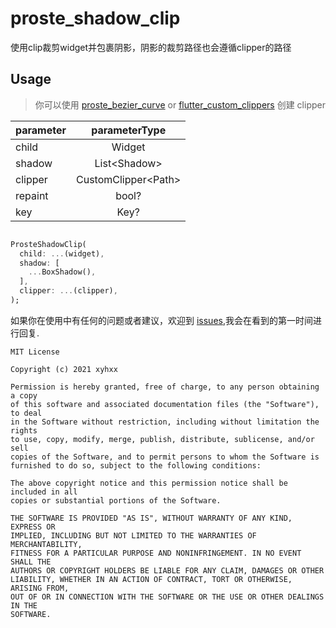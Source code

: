 # proste_shadow_clip

使用clip裁剪widget并包裹阴影，阴影的裁剪路径也会遵循clipper的路径

## Usage

> 你可以使用 <a href="https://github.com/xyhxx/flutter_bezier_curve">proste_bezier_curve</a> or <a href="https://github.com/lohanidamodar/flutter_custom_clippers">flutter_custom_clippers</a> 创建 clipper

| parameter | parameterType |
| :-- | :---: |
| child | Widget | 
| shadow | List\<Shadow\> | 
| clipper | CustomClipper\<Path\> |
| repaint | bool? |
| key | Key? |

``` dart

ProsteShadowClip(
  child: ...(widget),
  shadow: [
    ...BoxShadow(),
  ],
  clipper: ...(clipper),
);

```

如果你在使用中有任何的问题或者建议，欢迎到 <a href="https://github.com/xyhxx/proste_shadow_clip/issues">issues</a>,我会在看到的第一时间进行回复.

```
MIT License

Copyright (c) 2021 xyhxx

Permission is hereby granted, free of charge, to any person obtaining a copy
of this software and associated documentation files (the "Software"), to deal
in the Software without restriction, including without limitation the rights
to use, copy, modify, merge, publish, distribute, sublicense, and/or sell
copies of the Software, and to permit persons to whom the Software is
furnished to do so, subject to the following conditions:

The above copyright notice and this permission notice shall be included in all
copies or substantial portions of the Software.

THE SOFTWARE IS PROVIDED "AS IS", WITHOUT WARRANTY OF ANY KIND, EXPRESS OR
IMPLIED, INCLUDING BUT NOT LIMITED TO THE WARRANTIES OF MERCHANTABILITY,
FITNESS FOR A PARTICULAR PURPOSE AND NONINFRINGEMENT. IN NO EVENT SHALL THE
AUTHORS OR COPYRIGHT HOLDERS BE LIABLE FOR ANY CLAIM, DAMAGES OR OTHER
LIABILITY, WHETHER IN AN ACTION OF CONTRACT, TORT OR OTHERWISE, ARISING FROM,
OUT OF OR IN CONNECTION WITH THE SOFTWARE OR THE USE OR OTHER DEALINGS IN THE
SOFTWARE.

```